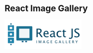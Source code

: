 # React Image Gallery

<img src="logo.png"
     alt="Reactjs image gallery"
     height='100'
     style="float: left; margin-right: 10px;" />
